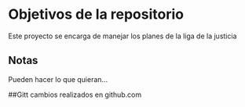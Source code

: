 # Objetivos de la repositorio

Este proyecto se encarga de manejar los planes de la liga de la justicia


## Notas
Pueden hacer lo que quieran...

##Gitt
cambios realizados en github.com
